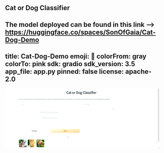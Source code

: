 
## Cat or Dog Classifier

The model deployed can be found in this link --> https://huggingface.co/spaces/SonOfGaia/Cat-Dog-Demo
---
title: Cat-Dog-Demo
emoji: 🐢
colorFrom: gray
colorTo: pink
sdk: gradio
sdk_version: 3.5
app_file: app.py
pinned: false
license: apache-2.0
---
![](https://github.com/mustafaAlgun/Cat-or-Dog-Classifier/blob/main/demo_app_gif.gif)
